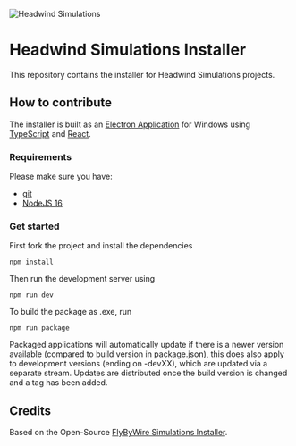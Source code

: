 ![Headwind Simulations](https://headwindsim.net/assets/images/headwind-logo-light.png)

# Headwind Simulations Installer

This repository contains the installer for Headwind Simulations projects.

## How to contribute

The installer is built as an [Electron Application](https://www.electronjs.org/) for Windows using [TypeScript](https://www.typescriptlang.org/) and [React](https://reactjs.org/).

### Requirements

Please make sure you have:

- [git](https://git-scm.com/downloads)
- [NodeJS 16](https://nodejs.org/en/)

### Get started

First fork the project and install the dependencies

```shell script
npm install
```

Then run the development server using

```shell script
npm run dev
```

To build the package as .exe, run

```shell script
npm run package
```

Packaged applications will automatically update if there is a newer version available (compared to build version in package.json), this does also apply to development versions (ending on -devXX), which are updated via a separate stream. Updates are distributed once the build version is changed and a tag has been added.

## Credits
Based on the Open-Source [FlyByWire Simulations Installer](https://github.com/flybywiresim/installer).